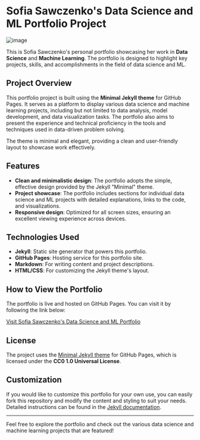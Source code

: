 # Sofia Sawczenko's Data Science and ML Portfolio Project

![image](https://github.com/user-attachments/assets/35fb5328-b566-4d54-9656-8998396732b4)

This is Sofia Sawczenko's personal portfolio showcasing her work in **Data Science** and **Machine Learning**. The portfolio is designed to highlight key projects, skills, and accomplishments in the field of data science and ML.

## Project Overview

This portfolio project is built using the **Minimal Jekyll theme** for GitHub Pages. It serves as a platform to display various data science and machine learning projects, including but not limited to data analysis, model development, and data visualization tasks. The portfolio also aims to present the experience and technical proficiency in the tools and techniques used in data-driven problem solving.

The theme is minimal and elegant, providing a clean and user-friendly layout to showcase work effectively.

## Features

- **Clean and minimalistic design**: The portfolio adopts the simple, effective design provided by the Jekyll "Minimal" theme.
- **Project showcase**: The portfolio includes sections for individual data science and ML projects with detailed explanations, links to the code, and visualizations.
- **Responsive design**: Optimized for all screen sizes, ensuring an excellent viewing experience across devices.

## Technologies Used

- **Jekyll**: Static site generator that powers this portfolio.
- **GitHub Pages**: Hosting service for this portfolio site.
- **Markdown**: For writing content and project descriptions.
- **HTML/CSS**: For customizing the Jekyll theme's layout.

## How to View the Portfolio

The portfolio is live and hosted on GitHub Pages. You can visit it by following the link below:

[Visit Sofia Sawczenko's Data Science and ML Portfolio](https://your-github-username.github.io/portfolio/)

## License

The project uses the [Minimal Jekyll theme](https://github.com/pages-themes/minimal) for GitHub Pages, which is licensed under the **CC0 1.0 Universal License**.

## Customization

If you would like to customize this portfolio for your own use, you can easily fork this repository and modify the content and styling to suit your needs. Detailed instructions can be found in the [Jekyll documentation](https://jekyllrb.com/).

---

Feel free to explore the portfolio and check out the various data science and machine learning projects that are featured!
